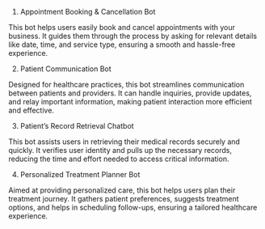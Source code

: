 

1. Appointment Booking & Cancellation Bot

This bot helps users easily book and cancel appointments with your business. It guides them through the process by asking for relevant details like date, time, and service type, ensuring a smooth and hassle-free experience.

2. Patient Communication Bot

Designed for healthcare practices, this bot streamlines communication between patients and providers. It can handle inquiries, provide updates, and relay important information, making patient interaction more efficient and effective.

3. Patient’s Record Retrieval Chatbot

This bot assists users in retrieving their medical records securely and quickly. It verifies user identity and pulls up the necessary records, reducing the time and effort needed to access critical information.

4. Personalized Treatment Planner Bot

Aimed at providing personalized care, this bot helps users plan their treatment journey. It gathers patient preferences, suggests treatment options, and helps in scheduling follow-ups, ensuring a tailored healthcare experience.


